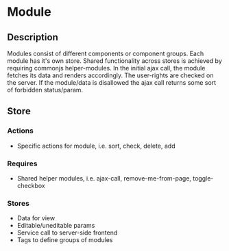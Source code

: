 # Module

## Description

Modules consist of different components or component groups. Each module has it's own store. Shared functionality across stores is achieved by requiring commonjs helper-modules. In the initial ajax call, the module fetches its data and renders accordingly. The user-rights are checked on the server. If the module/data is disallowed the ajax call returns some sort of forbidden status/param.

## Store

### Actions

* Specific actions for module, i.e. sort, check, delete, add

### Requires

* Shared helper modules, i.e. ajax-call, remove-me-from-page, toggle-checkbox


### Stores

* Data for view
* Editable/uneditable params
* Service call to server-side frontend
* Tags to define groups of modules

